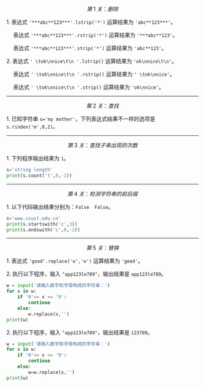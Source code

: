 $$ 第\;1\;关：删除 $$

$1.\;$表达式 `'***abc**123***'.lstrip('*')` 运算结果为 `'abc**123***'`。

&emsp; 表达式 `'***abc**123***'.rstrip('*')` 运算结果为 `'***abc**123'`。

&emsp; 表达式 `'***abc**123***'.strip('*')` 运算结果为 `'abc**123'`。

$2.\;$表达式 `' \tok\nnice\t\n '.lstrip()` 运算结果为 `'ok\nnice\t\n'`。

&emsp; 表达式 `' \tok\nnice\t\n '.rstrip()` 运算结果为 `' \tok\nnice'`。

&emsp; 表达式 `' \tok\nnice\t\n '.strip()` 运算结果为 `'ok\nnice'`。

---

$$ 第\;2\;关：查找 $$

$1.\;$已知字符串 `s='my mother'`，下列表达式结果不一样的选项是 `s.rindex('m',0,2)`。

---

$$ 第\;3\;关：查找子串出现的次数 $$

$1.\;$下列程序输出结果为 `1`。

```python
s='string length'
print(s.count('t',0,-2))
```

---

$$ 第\;4\;关：检测字符串的前后缀 $$

$1.\;$以下代码输出结果分别为：`False`&emsp;`False`。

```python
s='www.csust.edu.cn'
print(s.startswith('c',3))
print(s.endswith('c',0,-2))
```

---

$$ 第\;5\;关：替换 $$

$1.\;$表达式 `'good'.replace('o','e')` 运算结果为 `'geed'`。

$2.\;$执行以下程序，输入 `"app123le789"`，输出结果是 `app123le789`。

```python
w = input('请输入数字和字母构成的字符串：')
for x in w:
    if '0'<= x <= '9':
        continue
    else:
        w.replace(x,'')
print(w) 
```

$2.\;$执行以下程序，输入 `"app123le789"`，输出结果是 `123789`。

```python
w = input('请输入数字和字母构成的字符串：')
for x in w:
    if '0'<= x <= '9':
        continue
    else:
        w=w.replace(x,'')
print(w) 
```